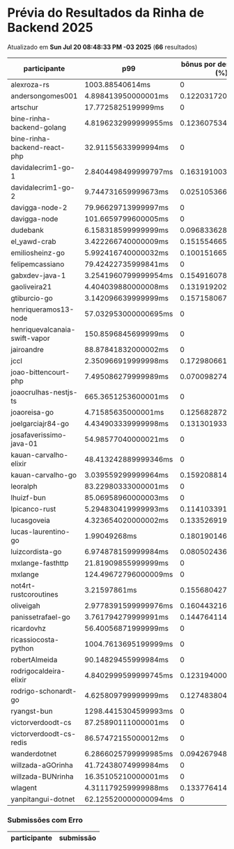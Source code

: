 # Prévia do Resultados da Rinha de Backend 2025
Atualizado em **Sun Jul 20 08:48:33 PM -03 2025** (**66** resultados)


| participante | p99 | bônus por desempenho (%) | multa ($) | lucro | submissão |
| -- | -- | -- | -- | -- | -- |
|	alexroza-rs	|	1003.88540614ms	|	0	|	0	|	186566.47999999998	|	[alexroza-rs](https://github.com/zanfranceschi/rinha-de-backend-2025/tree/main/participantes/alexroza-rs)
|	andersongomes001	|	4.898413950000001ms	|	0.12203172099999998	|	110177.24550000756	|	243029.50988117242	|	[andersongomes001](https://github.com/zanfranceschi/rinha-de-backend-2025/tree/main/participantes/andersongomes001)
|	artschur	|	17.7725825199999ms	|	0	|	107777.45474998266	|	200158.13024996783	|	[artschur](https://github.com/zanfranceschi/rinha-de-backend-2025/tree/main/participantes/artschur)
|	bine-rinha-backend-golang	|	4.8196232999999955ms	|	0.12360753400000009	|	104999.11624998349	|	232080.3068409402	|	[bine-rinha-backend-golang](https://github.com/zanfranceschi/rinha-de-backend-2025/tree/main/participantes/bine-rinha-backend-golang)
|	bine-rinha-backend-react-php	|	32.91155633999994ms	|	0	|	105792.52320002577	|	196471.82880004786	|	[bine-rinha-backend-react-php](https://github.com/zanfranceschi/rinha-de-backend-2025/tree/main/participantes/bine-rinha-backend-react-php)
|	davidalecrim1-go-1	|	2.8404498499999797ms	|	0.16319100300000042	|	0	|	348367.5746933891	|	[davidalecrim1-go-1](https://github.com/zanfranceschi/rinha-de-backend-2025/tree/main/participantes/davidalecrim1-go-1)
|	davidalecrim1-go-2	|	9.744731659999673ms	|	0.02510536680000655	|	105698.7505	|	203879.41064744248	|	[davidalecrim1-go-2](https://github.com/zanfranceschi/rinha-de-backend-2025/tree/main/participantes/davidalecrim1-go-2)
|	davigga-node-2	|	79.96629713999997ms	|	0	|	0	|	280323.33999999997	|	[davigga-node-2](https://github.com/zanfranceschi/rinha-de-backend-2025/tree/main/participantes/davigga-node-2)
|	davigga-node	|	101.6659799600005ms	|	0	|	0	|	303308.83499999996	|	[davigga-node](https://github.com/zanfranceschi/rinha-de-backend-2025/tree/main/participantes/davigga-node)
|	dudebank	|	6.158318599999999ms	|	0.09683362800000002	|	0	|	340855.7200507745	|	[dudebank](https://github.com/zanfranceschi/rinha-de-backend-2025/tree/main/participantes/dudebank)
|	el_yawd-crab	|	3.422266740000009ms	|	0.15155466519999983	|	109875.66100000001	|	251632.42476138193	|	[el_yawd-crab](https://github.com/zanfranceschi/rinha-de-backend-2025/tree/main/participantes/el_yawd-crab)
|	emiliosheinz-go	|	5.992416740000032ms	|	0.10015166519999935	|	0	|	0	|	[emiliosheinz-go](https://github.com/zanfranceschi/rinha-de-backend-2025/tree/main/participantes/emiliosheinz-go)
|	felipemcassiano	|	79.42422735999841ms	|	0	|	0	|	0	|	[felipemcassiano](https://github.com/zanfranceschi/rinha-de-backend-2025/tree/main/participantes/felipemcassiano)
|	gabxdev-java-1	|	3.2541960799999954ms	|	0.1549160784000001	|	0	|	364806.4599576197	|	[gabxdev-java-1](https://github.com/zanfranceschi/rinha-de-backend-2025/tree/main/participantes/gabxdev-java-1)
|	gaoliveira21	|	4.404039880000008ms	|	0.13191920239999985	|	0	|	215615.64408534425	|	[gaoliveira21](https://github.com/zanfranceschi/rinha-de-backend-2025/tree/main/participantes/gaoliveira21)
|	gtiburcio-go	|	3.142096639999999ms	|	0.15715806720000003	|	0	|	366402.35103870754	|	[gtiburcio-go](https://github.com/zanfranceschi/rinha-de-backend-2025/tree/main/participantes/gtiburcio-go)
|	henriqueramos13-node	|	57.032953000000695ms	|	0	|	59025.784999999996	|	109619.315	|	[henriqueramos13-node](https://github.com/zanfranceschi/rinha-de-backend-2025/tree/main/participantes/henriqueramos13-node)
|	henriquevalcanaia-swift-vapor	|	150.8596845699999ms	|	0	|	0	|	0	|	[henriquevalcanaia-swift-vapor](https://github.com/zanfranceschi/rinha-de-backend-2025/tree/main/participantes/henriquevalcanaia-swift-vapor)
|	jairoandre	|	88.87841832000002ms	|	0	|	108496.591	|	201493.669	|	[jairoandre](https://github.com/zanfranceschi/rinha-de-backend-2025/tree/main/participantes/jairoandre)
|	jccl	|	2.350966919999998ms	|	0.17298066160000006	|	0	|	86824.07549085848	|	[jccl](https://github.com/zanfranceschi/rinha-de-backend-2025/tree/main/participantes/jccl)
|	joao-bittencourt-php	|	7.495086279999989ms	|	0.07009827440000022	|	0	|	0	|	[joao-bittencourt-php](https://github.com/zanfranceschi/rinha-de-backend-2025/tree/main/participantes/joao-bittencourt-php)
|	joaocrulhas-nestjs-ts	|	665.3651253600001ms	|	0	|	0	|	0	|	[joaocrulhas-nestjs-ts](https://github.com/zanfranceschi/rinha-de-backend-2025/tree/main/participantes/joaocrulhas-nestjs-ts)
|	joaoreisa-go	|	4.71585635000001ms	|	0.1256828729999998	|	0	|	275735.0066267642	|	[joaoreisa-go](https://github.com/zanfranceschi/rinha-de-backend-2025/tree/main/participantes/joaoreisa-go)
|	joelgarciajr84-go	|	4.434903339999998ms	|	0.13130193320000003	|	0	|	201630.1108451042	|	[joelgarciajr84-go](https://github.com/zanfranceschi/rinha-de-backend-2025/tree/main/participantes/joelgarciajr84-go)
|	josafaverissimo-java-01	|	54.98577040000021ms	|	0	|	16540.16	|	30717.44	|	[josafaverissimo-java-01](https://github.com/zanfranceschi/rinha-de-backend-2025/tree/main/participantes/josafaverissimo-java-01)
|	kauan-carvalho-elixir	|	48.413242889999346ms	|	0	|	0	|	309556.44	|	[kauan-carvalho-elixir](https://github.com/zanfranceschi/rinha-de-backend-2025/tree/main/participantes/kauan-carvalho-elixir)
|	kauan-carvalho-go	|	3.039559299999964ms	|	0.15920881400000073	|	0	|	358294.9894382856	|	[kauan-carvalho-go](https://github.com/zanfranceschi/rinha-de-backend-2025/tree/main/participantes/kauan-carvalho-go)
|	leoralph	|	83.22980333000001ms	|	0	|	0	|	178761.7	|	[leoralph](https://github.com/zanfranceschi/rinha-de-backend-2025/tree/main/participantes/leoralph)
|	lhuizf-bun	|	85.06958960000003ms	|	0	|	98246.20049999999	|	182457.22950000002	|	[lhuizf-bun](https://github.com/zanfranceschi/rinha-de-backend-2025/tree/main/participantes/lhuizf-bun)
|	lpicanco-rust	|	5.294830419999993ms	|	0.11410339160000015	|	109027.67225	|	238024.04041279492	|	[lpicanco-rust](https://github.com/zanfranceschi/rinha-de-backend-2025/tree/main/participantes/lpicanco-rust)
|	lucasgoveia	|	4.323654020000002ms	|	0.13352691959999996	|	0	|	342742.90240068774	|	[lucasgoveia](https://github.com/zanfranceschi/rinha-de-backend-2025/tree/main/participantes/lucasgoveia)
|	lucas-laurentino-go	|	1.99049268ms	|	0.18019014640000003	|	0	|	365475.20065694733	|	[lucas-laurentino-go](https://github.com/zanfranceschi/rinha-de-backend-2025/tree/main/participantes/lucas-laurentino-go)
|	luizcordista-go	|	6.974878159999984ms	|	0.08050243680000031	|	0	|	324173.80516953795	|	[luizcordista-go](https://github.com/zanfranceschi/rinha-de-backend-2025/tree/main/participantes/luizcordista-go)
|	mxlange-fasthttp	|	21.81909855999999ms	|	0	|	83353.63749998776	|	154799.6124999773	|	[mxlange-fasthttp](https://github.com/zanfranceschi/rinha-de-backend-2025/tree/main/participantes/mxlange-fasthttp)
|	mxlange	|	124.49672796000009ms	|	0	|	56702.06499999131	|	105303.83499998387	|	[mxlange](https://github.com/zanfranceschi/rinha-de-backend-2025/tree/main/participantes/mxlange)
|	not4rt-rustcoroutines	|	3.21597861ms	|	0.1556804278	|	0	|	199119.33456751006	|	[not4rt-rustcoroutines](https://github.com/zanfranceschi/rinha-de-backend-2025/tree/main/participantes/not4rt-rustcoroutines)
|	oliveigah	|	2.9778391599999976ms	|	0.16044321680000004	|	0	|	361255.993817017	|	[oliveigah](https://github.com/zanfranceschi/rinha-de-backend-2025/tree/main/participantes/oliveigah)
|	panissetrafael-go	|	3.761794279999991ms	|	0.14476411440000017	|	75981.9879	|	172536.4494962715	|	[panissetrafael-go](https://github.com/zanfranceschi/rinha-de-backend-2025/tree/main/participantes/panissetrafael-go)
|	ricardovhz	|	56.40056871999999ms	|	0	|	96099.23925	|	178470.01575000002	|	[ricardovhz](https://github.com/zanfranceschi/rinha-de-backend-2025/tree/main/participantes/ricardovhz)
|	ricassiocosta-python	|	1004.7613695199999ms	|	0	|	69975.96199999168	|	129955.35799998455	|	[ricassiocosta-python](https://github.com/zanfranceschi/rinha-de-backend-2025/tree/main/participantes/ricassiocosta-python)
|	robertAlmeida	|	90.14829455999984ms	|	0	|	90241.32599999999	|	167591.03399999999	|	[robertAlmeida](https://github.com/zanfranceschi/rinha-de-backend-2025/tree/main/participantes/robertAlmeida)
|	rodrigocaldeira-elixir	|	4.8402999599999745ms	|	0.12319400080000051	|	0	|	347266.139087272	|	[rodrigocaldeira-elixir](https://github.com/zanfranceschi/rinha-de-backend-2025/tree/main/participantes/rodrigocaldeira-elixir)
|	rodrigo-schonardt-go	|	4.625809799999999ms	|	0.12748380400000003	|	0	|	143111.69963912864	|	[rodrigo-schonardt-go](https://github.com/zanfranceschi/rinha-de-backend-2025/tree/main/participantes/rodrigo-schonardt-go)
|	ryangst-bun	|	1298.4415304599993ms	|	0	|	6533.518249999999	|	12133.67675	|	[ryangst-bun](https://github.com/zanfranceschi/rinha-de-backend-2025/tree/main/participantes/ryangst-bun)
|	victorverdoodt-cs	|	87.25890111000001ms	|	0	|	0	|	0	|	[victorverdoodt-cs](https://github.com/zanfranceschi/rinha-de-backend-2025/tree/main/participantes/victorverdoodt-cs)
|	victorverdoodt-cs-redis	|	86.57472155000012ms	|	0	|	109126.9235	|	202664.28650000002	|	[victorverdoodt-cs-redis](https://github.com/zanfranceschi/rinha-de-backend-2025/tree/main/participantes/victorverdoodt-cs-redis)
|	wanderdotnet	|	6.2866025799999985ms	|	0.09426794840000004	|	50371.5765	|	107114.14256951047	|	[wanderdotnet](https://github.com/zanfranceschi/rinha-de-backend-2025/tree/main/participantes/wanderdotnet)
|	willzada-aGOrinha	|	41.72438074999984ms	|	0	|	0	|	48658.485	|	[willzada-aGOrinha](https://github.com/zanfranceschi/rinha-de-backend-2025/tree/main/participantes/willzada-aGOrinha)
|	willzada-BUNrinha	|	16.35105210000001ms	|	0	|	0	|	2884.5049999999997	|	[willzada-BUNrinha](https://github.com/zanfranceschi/rinha-de-backend-2025/tree/main/participantes/willzada-BUNrinha)
|	wlagent	|	4.311179259999988ms	|	0.13377641480000024	|	55322.64674999999	|	123887.38779131966	|	[wlagent](https://github.com/zanfranceschi/rinha-de-backend-2025/tree/main/participantes/wlagent)
|	yanpitangui-dotnet	|	62.125520000000094ms	|	0	|	0	|	286296.325	|	[yanpitangui-dotnet](https://github.com/zanfranceschi/rinha-de-backend-2025/tree/main/participantes/yanpitangui-dotnet)
### Submissões com Erro


| participante | submissão |
| -- | -- |
